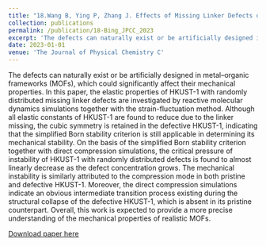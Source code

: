 ```yaml
---
title: "18.Wang B, Ying P, Zhang J. Effects of Missing Linker Defects on the Elastic Properties and Mechanical Stability of the Metal–Organic Framework HKUST-1[J]. The Journal of Physical Chemistry C, 2023."
collection: publications
permalink: /publication/18-Bing_JPCC_2023
excerpt: 'The defects can naturally exist or be artificially designed in metal–organic frameworks (MOFs), which could significantly affect their mechanical properties. In this paper, the elastic properties of HKUST-1 with randomly distributed missing linker defects are investigated by reactive molecular dynamics simulations together with the strain-fluctuation method.'
date: 2023-01-01
venue: 'The Journal of Physical Chemistry C'
---
```

The defects can naturally exist or be artificially designed in metal–organic frameworks (MOFs), which could significantly affect their mechanical properties. In this paper, the elastic properties of HKUST-1 with randomly distributed missing linker defects are investigated by reactive molecular dynamics simulations together with the strain-fluctuation method. Although all elastic constants of HKUST-1 are found to reduce due to the linker missing, the cubic symmetry is retained in the defective HKUST-1, indicating that the simplified Born stability criterion is still applicable in determining its mechanical stability. On the basis of the simplified Born stability criterion together with direct compression simulations, the critical pressure of instability of HKUST-1 with randomly distributed defects is found to almost linearly decrease as the defect concentration grows. The mechanical instability is similarly attributed to the compression mode in both pristine and defective HKUST-1. Moreover, the direct compression simulations indicate an obvious intermediate transition process existing during the structural collapse of the defective HKUST-1, which is absent in its pristine counterpart. Overall, this work is expected to provide a more precise understanding of the mechanical properties of realistic MOFs.

[Download paper here](http://hityingph.github.io/files/18-Bing_JPCC_2023.pdf)

